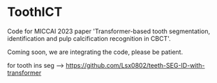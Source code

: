 # ToothICT
Code for MICCAI 2023 paper 'Transformer-based tooth segmentation, identification and pulp calcification recognition in CBCT'.

Coming soon, we are integrating the code, please be patient.

for tooth ins seg -->  https://github.com/Lsx0802/teeth-SEG-ID-with-transformer 
